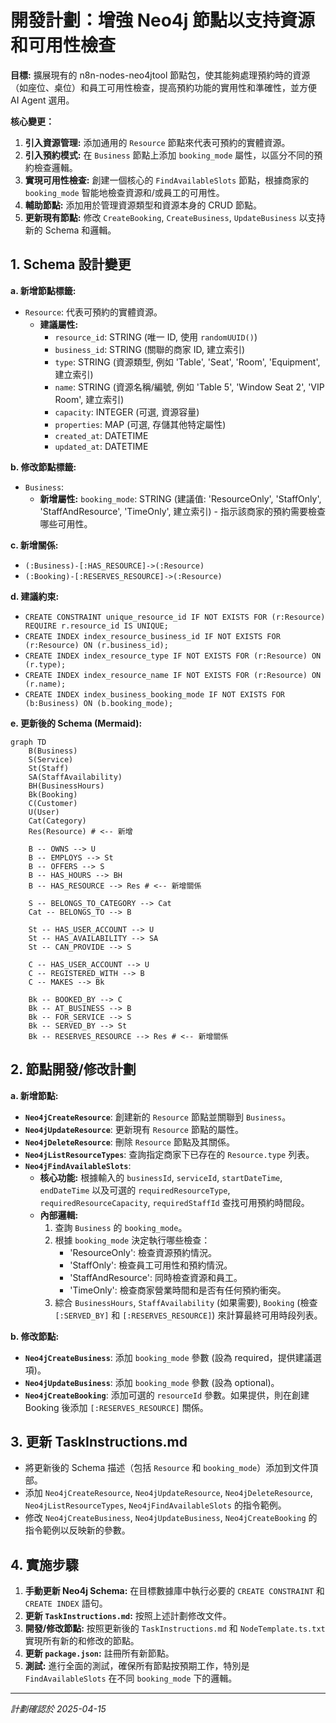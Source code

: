 # 開發計劃：增強 Neo4j 節點以支持資源和可用性檢查

**目標:** 擴展現有的 n8n-nodes-neo4jtool 節點包，使其能夠處理預約時的資源（如座位、桌位）和員工可用性檢查，提高預約功能的實用性和準確性，並方便 AI Agent 選用。

**核心變更：**

1.  **引入資源管理:** 添加通用的 `Resource` 節點來代表可預約的實體資源。
2.  **引入預約模式:** 在 `Business` 節點上添加 `booking_mode` 屬性，以區分不同的預約檢查邏輯。
3.  **實現可用性檢查:** 創建一個核心的 `FindAvailableSlots` 節點，根據商家的 `booking_mode` 智能地檢查資源和/或員工的可用性。
4.  **輔助節點:** 添加用於管理資源類型和資源本身的 CRUD 節點。
5.  **更新現有節點:** 修改 `CreateBooking`, `CreateBusiness`, `UpdateBusiness` 以支持新的 Schema 和邏輯。

## 1. Schema 設計變更

**a. 新增節點標籤:**

*   `Resource`: 代表可預約的實體資源。
    *   **建議屬性:**
        *   `resource_id`: STRING (唯一 ID, 使用 `randomUUID()`)
        *   `business_id`: STRING (關聯的商家 ID, 建立索引)
        *   `type`: STRING (資源類型, 例如 'Table', 'Seat', 'Room', 'Equipment', 建立索引)
        *   `name`: STRING (資源名稱/編號, 例如 'Table 5', 'Window Seat 2', 'VIP Room', 建立索引)
        *   `capacity`: INTEGER (可選, 資源容量)
        *   `properties`: MAP (可選, 存儲其他特定屬性)
        *   `created_at`: DATETIME
        *   `updated_at`: DATETIME

**b. 修改節點標籤:**

*   `Business`:
    *   **新增屬性:** `booking_mode`: STRING (建議值: 'ResourceOnly', 'StaffOnly', 'StaffAndResource', 'TimeOnly', 建立索引) - 指示該商家的預約需要檢查哪些可用性。

**c. 新增關係:**

*   `(:Business)-[:HAS_RESOURCE]->(:Resource)`
*   `(:Booking)-[:RESERVES_RESOURCE]->(:Resource)`

**d. 建議約束:**

*   `CREATE CONSTRAINT unique_resource_id IF NOT EXISTS FOR (r:Resource) REQUIRE r.resource_id IS UNIQUE;`
*   `CREATE INDEX index_resource_business_id IF NOT EXISTS FOR (r:Resource) ON (r.business_id);`
*   `CREATE INDEX index_resource_type IF NOT EXISTS FOR (r:Resource) ON (r.type);`
*   `CREATE INDEX index_resource_name IF NOT EXISTS FOR (r:Resource) ON (r.name);`
*   `CREATE INDEX index_business_booking_mode IF NOT EXISTS FOR (b:Business) ON (b.booking_mode);`

**e. 更新後的 Schema (Mermaid):**

```mermaid
graph TD
    B(Business)
    S(Service)
    St(Staff)
    SA(StaffAvailability)
    BH(BusinessHours)
    Bk(Booking)
    C(Customer)
    U(User)
    Cat(Category)
    Res(Resource) # <-- 新增

    B -- OWNS --> U
    B -- EMPLOYS --> St
    B -- OFFERS --> S
    B -- HAS_HOURS --> BH
    B -- HAS_RESOURCE --> Res # <-- 新增關係

    S -- BELONGS_TO_CATEGORY --> Cat
    Cat -- BELONGS_TO --> B

    St -- HAS_USER_ACCOUNT --> U
    St -- HAS_AVAILABILITY --> SA
    St -- CAN_PROVIDE --> S

    C -- HAS_USER_ACCOUNT --> U
    C -- REGISTERED_WITH --> B
    C -- MAKES --> Bk

    Bk -- BOOKED_BY --> C
    Bk -- AT_BUSINESS --> B
    Bk -- FOR_SERVICE --> S
    Bk -- SERVED_BY --> St
    Bk -- RESERVES_RESOURCE --> Res # <-- 新增關係
```

## 2. 節點開發/修改計劃

**a. 新增節點:**

*   **`Neo4jCreateResource`**: 創建新的 `Resource` 節點並關聯到 `Business`。
*   **`Neo4jUpdateResource`**: 更新現有 `Resource` 節點的屬性。
*   **`Neo4jDeleteResource`**: 刪除 `Resource` 節點及其關係。
*   **`Neo4jListResourceTypes`**: 查詢指定商家下已存在的 `Resource.type` 列表。
*   **`Neo4jFindAvailableSlots`**:
    *   **核心功能:** 根據輸入的 `businessId`, `serviceId`, `startDateTime`, `endDateTime` 以及可選的 `requiredResourceType`, `requiredResourceCapacity`, `requiredStaffId` 查找可用預約時間段。
    *   **內部邏輯:**
        1.  查詢 `Business` 的 `booking_mode`。
        2.  根據 `booking_mode` 決定執行哪些檢查：
            *   'ResourceOnly': 檢查資源預約情況。
            *   'StaffOnly': 檢查員工可用性和預約情況。
            *   'StaffAndResource': 同時檢查資源和員工。
            *   'TimeOnly': 檢查商家營業時間和是否有任何預約衝突。
        3.  綜合 `BusinessHours`, `StaffAvailability` (如果需要), `Booking` (檢查 `[:SERVED_BY]` 和 `[:RESERVES_RESOURCE]`) 來計算最終可用時段列表。

**b. 修改節點:**

*   **`Neo4jCreateBusiness`**: 添加 `booking_mode` 參數 (設為 required，提供建議選項)。
*   **`Neo4jUpdateBusiness`**: 添加 `booking_mode` 參數 (設為 optional)。
*   **`Neo4jCreateBooking`**: 添加可選的 `resourceId` 參數。如果提供，則在創建 Booking 後添加 `[:RESERVES_RESOURCE]` 關係。

## 3. 更新 TaskInstructions.md

*   將更新後的 Schema 描述（包括 `Resource` 和 `booking_mode`）添加到文件頂部。
*   添加 `Neo4jCreateResource`, `Neo4jUpdateResource`, `Neo4jDeleteResource`, `Neo4jListResourceTypes`, `Neo4jFindAvailableSlots` 的指令範例。
*   修改 `Neo4jCreateBusiness`, `Neo4jUpdateBusiness`, `Neo4jCreateBooking` 的指令範例以反映新的參數。

## 4. 實施步驟

1.  **手動更新 Neo4j Schema:** 在目標數據庫中執行必要的 `CREATE CONSTRAINT` 和 `CREATE INDEX` 語句。
2.  **更新 `TaskInstructions.md`:** 按照上述計劃修改文件。
3.  **開發/修改節點:** 按照更新後的 `TaskInstructions.md` 和 `NodeTemplate.ts.txt` 實現所有新的和修改的節點。
4.  **更新 `package.json`:** 註冊所有新節點。
5.  **測試:** 進行全面的測試，確保所有節點按預期工作，特別是 `FindAvailableSlots` 在不同 `booking_mode` 下的邏輯。

---
*計劃確認於 2025-04-15*
